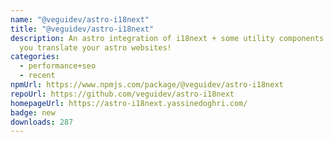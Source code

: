 ```yaml
---
name: "@veguidev/astro-i18next"
title: "@veguidev/astro-i18next"
description: An astro integration of i18next + some utility components to help
  you translate your astro websites!
categories:
  - performance+seo
  - recent
npmUrl: https://www.npmjs.com/package/@veguidev/astro-i18next
repoUrl: https://github.com/veguidev/astro-i18next
homepageUrl: https://astro-i18next.yassinedoghri.com/
badge: new
downloads: 287
---
```

